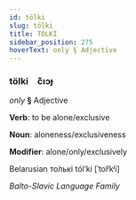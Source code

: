 ```yaml
---
id: tölki
slug: tölki
title: TÖLKİ
sidebar_position: 275
hoverText: only § Adjective
---
```


### tölki&emsp;<span kind="abugida">c͊ıɔɟ</span>

*only* **§** Adjective

**Verb**: to be alone/exclusive

**Noun**: aloneness/exclusiveness

**Modifier**: alone/only/exclusively

Belarusian то́лькі tólʹki [ˈtolʲkʲi]

*Balto-Slavic Language Family*